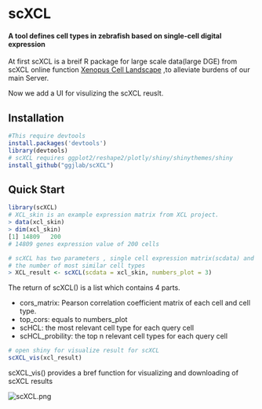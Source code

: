 # scXCL
#### A tool defines cell types in zebrafish based on single-cell digital expression
At first scXCL is a breif R package for large scale data(large DGE) from scXCL online function [Xenopus Cell Landscape](http://bis.zju.edu.cn/XCL/index.html) ,to alleviate burdens of our main Server.

Now we add a UI for visulizing the scXCL reuslt.

Installation
-----
```R
#This require devtools  
install.packages('devtools')
library(devtools)
# scXCL requires ggplot2/reshape2/plotly/shiny/shinythemes/shiny
install_github("ggjlab/scXCL")
```

Quick Start
----
```R
library(scXCL)
# XCL_skin is an example expression matrix from XCL project.
> data(xcl_skin)
> dim(xcl_skin)
[1] 14809   200
# 14809 genes expression value of 200 cells

# scXCL has two parameters , single cell expression matrix(scdata) and 
# the number of most similar cell types
> XCL_result <- scXCL(scdata = xcl_skin, numbers_plot = 3)
```

The return of scXCL() is a list which contains 4 parts.
* cors_matrix: Pearson correlation coefficient matrix of each cell and cell type.
* top_cors: equals to numbers_plot
* scHCL: the most relevant cell type for each query cell
* scHCL_probility: the top n relevant cell types for each query cell

```R
# open shiny for visualize result for scXCL
scXCL_vis(xcl_result)
```

scXCL_vis() provides a bref function for visualizing and downloading of scXCL results

![scXCL.png](https://s2.loli.net/2022/02/11/UIYtGvnPpBHjuA1.png)

